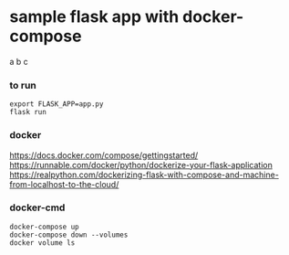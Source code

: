 # sample flask app with docker-compose
a
b
c
### to run
`export FLASK_APP=app.py`<br>
`flask run`<br>

### docker
https://docs.docker.com/compose/gettingstarted/ <br>
https://runnable.com/docker/python/dockerize-your-flask-application <br>
https://realpython.com/dockerizing-flask-with-compose-and-machine-from-localhost-to-the-cloud/ <br>

### docker-cmd
`docker-compose up` <br>
`docker-compose down --volumes` <br>
`docker volume ls` <br>
